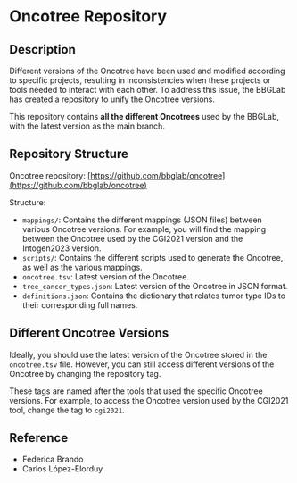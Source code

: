 # Oncotree Repository

## Description

Different versions of the Oncotree have been used and modified according to specific projects, resulting in inconsistencies when these projects or tools needed to interact with each other. To address this issue, the BBGLab has created a repository to unify the Oncotree versions.

This repository contains **all the different Oncotrees** used by the BBGLab, with the latest version as the main branch.

## Repository Structure

Oncotree repository: [https://github.com/bbglab/oncotree](https://github.com/bbglab/oncotree)

Structure:

- `mappings/`: Contains the different mappings (JSON files) between various Oncotree versions. For example, you will find the mapping between the Oncotree used by the CGI2021 version and the Intogen2023 version.
- `scripts/`: Contains the different scripts used to generate the Oncotree, as well as the various mappings.
- `oncotree.tsv`: Latest version of the Oncotree.
- `tree_cancer_types.json`: Latest version of the Oncotree in JSON format.
- `definitions.json`: Contains the dictionary that relates tumor type IDs to their corresponding full names.

## Different Oncotree Versions

Ideally, you should use the latest version of the Oncotree stored in the `oncotree.tsv` file. However, you can still access different versions of the Oncotree by changing the repository tag.

These tags are named after the tools that used the specific Oncotree versions. For example, to access the Oncotree version used by the CGI2021 tool, change the tag to `cgi2021`.

## Reference

- Federica Brando
- Carlos López-Elorduy
